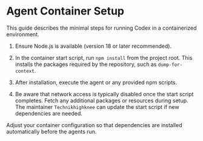 # Agent Container Setup

This guide describes the minimal steps for running Codex in a containerized environment.

1. Ensure Node.js is available (version 18 or later recommended).
2. In the container start script, run `npm install` from the project root.
   This installs the packages required by the repository, such as `dump-for-context`.
3. After installation, execute the agent or any provided npm scripts.

4. Be aware that network access is typically disabled once the start script completes.
   Fetch any additional packages or resources during setup. The maintainer
   `Technikhighknee` can update the start script if new dependencies are needed.

Adjust your container configuration so that dependencies are installed automatically before the agents run.
